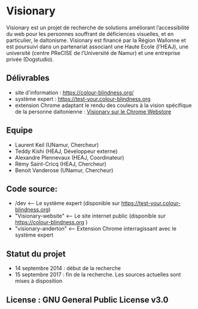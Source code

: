 # Visionary
Visionary est un projet de recherche de solutions améliorant l’accessibilité du web pour les personnes souffrant de déficiences visuelles, et en particulier, le daltonisme. 
 Visionary est financé par la Région Wallonne et est poursuivi dans un partenariat associant une Haute Ecole (l’HEAJ), 
 une université (centre PReCISE de l’Université de Namur) et une entreprise privée (Dogstudio). 
 
 ## Délivrables
 - site d'information : https://colour-blindness.org/
 - système expert : https://test-your.colour-blindness.org
 - extension Chrome adaptant le rendu des couleurs à la vision spécifique de la personne daltonienne : [Visionary sur le Chrome Webstore](https://chrome.google.com/webstore/detail/anderton-extension/mfbankjnjihmegefabaehpocgdjhfhca)

## Equipe
- Laurent Keil (UNamur, Chercheur)
- Teddy Kishi (HEAJ, Développeur externe)
- Alexandre Plennevaux (HEAJ, Coordinateur)
- Rémy Saint-Cricq (HEAJ, Chercheur)
- Benoit Vanderose (UNamur, Chercheur)

## Code source:
- /dev <-- Le système expert (disponible sur https://test-your.colour-blindness.org)
- "Visionary-website" <-- Le site internet public (disponible sur https://colour-blindness.org )
- "visionary-anderton" <-- Extension Chrome interragissant avec le système expert

## Statut du projet
- 14 septembre 2014 : début de la recherche
- 15 septembre 2017 : fin de la recherche. Les sources actuelles sont mises à disposition 

## License : GNU General Public License v3.0
